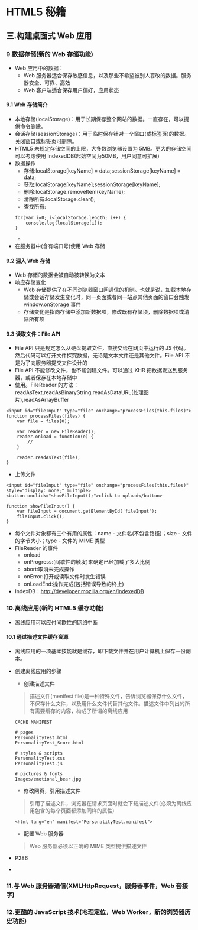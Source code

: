 # HTML5 秘籍

## 三.构建桌面式 Web 应用

### 9.数据存储(新的 Web 存储功能)
* Web 应用中的数据：
    - Web 服务器适合保存敏感信息，以及那些不希望被别人篡改的数据。服务器安全、可靠、高效
    - Web 客户端适合保存用户偏好，应用状态
#### 9.1 Web 存储简介
* 本地存储(localStorage)：用于长期保存整个网站的数据。一直存在，可以提供命令删除。
* 会话存储(sessionStorage)：用于临时保存针对一个窗口(或标签页)的数据。关闭窗口或标签页可删除。
* HTML5 未规定存储空间的上限，大多数浏览器设置为 5MB。更大的存储空间可以考虑使用 IndexedDB(起始空间为50MB，用户同意可扩展)
* 数据操作
    - 存储:localStorage[keyName] = data;sessionStorage[keyName] = data;
    - 获取:localStorage[keyName];sessionStorage[keyName];
    - 删除:localStorage.removeItem(keyName);
    - 清除所有:localStorage.clear();
    - 查找所有:
    ```JS
    for(var i=0; i<localStorage.length; i++) {
        console.log(localStorage[i]);
    }
    ```
    - 
* 在服务器中(含有端口号)使用 Web 存储

#### 9.2 深入 Web 存储
* Web 存储的数据会被自动被转换为文本
* 响应存储变化
    - Web 存储提供了在不同浏览器窗口间通信的机制。也就是说，加载本地存储或会话存储发生变化时，同一页面或者同一站点其他页面的窗口会触发 window.onStorage 事件
    - 存储变化是指向存储中添加新数据项，修改既有存储项，删除数据项或清除所有项

#### 9.3 读取文件：File API
* File API 只是规定怎么从硬盘提取文件，直接交给在网页中运行的 JS 代码。然后代码可以打开文件探究数据，无论是文本文件还是其他文件。File API 不是为了向服务器提交文件设计的
* File API 不能修改文件，也不能创建文件。可以通过 XHR 把数据发送到服务器，或者保存在本地存储中
* 使用。FileReader 的方法：readAsText,readAsBinaryString,readAsDataURL(处理图片),readAsArrayBuffer
```
<input id="fileInput" type="file" onchange="processFiles(this.files)">
function processFiles(files) {
    var file = files[0];

    var reader = new FileReader();
    reader.onload = function(e) {
        // 
    }

    reader.readAsText(file);
}
```
* 上传文件
```
<input id="fileInput" type="file" onchange="processFiles(this.files)" style="display: none;" multiple>
<button onclick="showFileInput();">click to upload</button>

function showFileInput() {
    var fileInput = document.getElementById('fileInput');
    fileInput.click();
}
```
* 每个文件对象都有三个有用的属性：name - 文件名(不包含路径)；size - 文件的字节大小；type - 文件的 MIME 类型
* FileReader 的事件
    - onload
    - onProgress:(间歇性的触发)来确定已经加载了多大比例
    - abort:取消未完成操作
    - onError:打开或读取文件时发生错误
    - onLoadEnd:操作完成(包括错误导致的终止)
* IndexDB：http://developer.mozilla.org/en/IndexedDB

### 10.离线应用(新的 HTML5 缓存功能)
* 离线应用可以应付间歇性的网络中断

#### 10.1 通过描述文件缓存资源
* 离线应用的一项基本技能就是缓存，即下载文件并在用户计算机上保存一份副本。
* 创建离线应用的步骤
    - 创建描述文件
    > 描述文件(menifest file)是一种特殊文件，告诉浏览器保存什么文件，不保存什么文件，以及用什么文件代替其他文件。描述文件中列出的所有需要缓存的内容，构成了所谓的离线应用
    ```
    CACHE MANIFEST

    # pages
    PersonalityTest.html
    PersonalityTest_Score.html

    # styles & scripts
    PersonalityTest.css
    PersonalityTest.js

    # pictures & fonts
    Images/emotional_bear.jpg
    ```
    - 修改网页，引用描述文件
    > 引用了描述文件，浏览器在请求页面时就会下载描述文件(必须为离线应用包含的每个页面都添加同样的属性)
    ```
    <html lang="en" manifest="PersonalityTest.manifest">
    ```
    - 配置 Web 服务器
    > Web 服务器必须以正确的 MIME 类型提供描述文件
* P286

* 
### 11.与 Web 服务器通信(XMLHttpRequest，服务器事件，Web 套接字)
### 12.更酷的 JavaScript 技术(地理定位，Web Worker，新的浏览器历史功能)